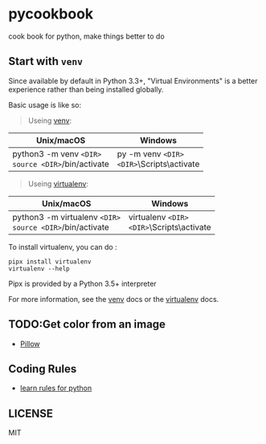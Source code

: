 # pycookbook
cook book for python, make things better to do

## Start with `venv`
Since available by default in Python 3.3+, "Virtual Environments" is a better experience rather than being installed globally.

Basic usage is like so:

>Useing [venv]:

|Unix/macOS|Windows|
|-|-|
|python3 -m venv `<DIR>`<br>`source <DIR>`/bin/activate|py -m venv `<DIR>`<br>`<DIR>`\Scripts\activate|

>Useing [virtualenv](https://packaging.python.org/key_projects/#virtualenv):

|Unix/macOS|Windows|
|-|-|
|python3 -m virtualenv `<DIR>`<br>`source <DIR>`/bin/activate|virtualenv `<DIR>`<br>`<DIR>`\Scripts\activate|

To install virtualenv, you can do :
```
pipx install virtualenv
virtualenv --help
```
Pipx is provided by a Python 3.5+ interpreter

For more information, see the [venv] docs or the [virtualenv] docs.

[venv]:https://docs.python.org/3/library/venv.html
[virtualenv]:http://virtualenv.pypa.io/

## TODO:Get color from an image
- [Pillow](https://pypi.org/project/Pillow/)

## Coding Rules

- [learn rules for python](https://www.python.org/dev/peps/pep-0008/)

## LICENSE
MIT
